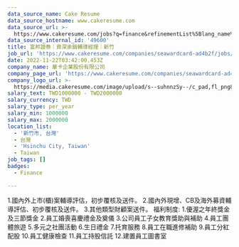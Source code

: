 ```yaml
---
data_source_name: Cake Resume
data_source_hostname: www.cakeresume.com
data_source_url: >-
  https://www.cakeresume.com/jobs?q=finance&refinementList%5Blang_name%5D%5B0%5D=English&refinementList%5Bsalary_type%5D=per_year&range%5Bsalary_range%5D%5Bmin%5D=1000000&page=3
data_source_internal_id: '49600'
title: 富邦證券｜資深承銷輔導經理｜新竹
job_url: 'https://www.cakeresume.com/companies/seawardcard-ad4b2f/jobs/5fd2d8'
date: 2022-11-22T03:42:00.453Z
company_name: 華卡企業股份有限公司
company_page_url: 'https://www.cakeresume.com/companies/seawardcard-ad4b2f'
company_logo_url: >-
  https://media.cakeresume.com/image/upload/s--suhnnzSy--/c_pad,fl_png8,h_200,w_200/v1655084033/v1kxveiliwnvvr4deoon.png
salary_text: TWD1000000 - TWD2000000
salary_currency: TWD
salary_type: per_year
salary_min: 1000000
salary_max: 2000000
location_list:
  - '新竹市, 台灣'
  - 台灣
  - 'Hsinchu City, Taiwan'
  - Taiwan
job_tags: []
badges:
  - Finance

---
```


1.國內外上市(櫃)案輔導評估，初步覆核及送件。 2.國內外現增、CB及海外募資輔導評估、初步覆核及送件。 3.其他類型財顧案送件。 福利制度: 1.優渥之年終獎金及三節獎金 2.員工婚喪喜慶禮金及奠儀 3.公司員工子女教育獎助與補助 4.員工團體旅遊 5.多元之社團活動 6.生日禮金 7.托育服務 8.員工在職進修補助 9.員工分紅配股 10.員工健康檢查 11.員工持股信託 12.建置員工圖書室